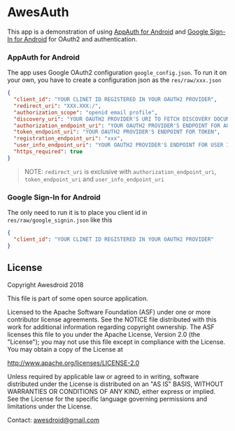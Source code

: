 AwesAuth
========

This app is a demonstration of using [AppAuth for Android](https://github.com/openid/AppAuth-Android) and
[Google Sign-In for Android](https://developers.google.com/identity/sign-in/android/start) for OAuth2
and authentication.

### AppAuth for Android
The app uses Google OAuth2 configuration `google_config.json`. To run it on your own, you have to
create a configuration json as the `res/raw/xxx.json`
```json
{
  "client_id": "YOUR CLINET ID REGISTERED IN YOUR OAUTH2 PROVIDER",
  "redirect_uri": "XXX.XXX:/",
  "authorization_scope": "openid email profile",
  "discovery_uri": "YOUR OAUTH2 PROVIDER'S URI TO FETCH DISCOVERY DOCUMENT ",
  "authorization_endpoint_uri": "YOUR OAUTH2 PROVIDER'S ENDPOINT FOR AUTHORIZATION",
  "token_endpoint_uri": "YOUR OAUTH2 PROVIDER'S ENDPOINT FOR TOKEN",
  "registration_endpoint_uri": "xxx",
  "user_info_endpoint_uri": "YOUR OAUTH2 PROVIDER'S ENDPOINT FOR USER INFO",
  "https_required": true
}
```

> NOTE: `redirect_uri` is exclusive with `authorization_endpoint_uri`, `token_endpoint_uri` and
`user_info_endpoint_uri`

### Google Sign-In for Android
The only need to run it is to place you client id in `res/raw/google_signin.json` like this
```json
{
  "client_id": "YOUR CLINET ID REGISTERED IN YOUR OAUTH2 PROVIDER"
}
```

## License
Copyright Awesdroid 2018

This file is part of some open source application.

Licensed to the Apache Software Foundation (ASF) under one or more contributor license agreements. See the NOTICE file distributed with this work for additional information regarding copyright ownership. The ASF licenses this file to you under the Apache License, Version 2.0 (the "License"); you may not use this file except in compliance with the License. You may obtain a copy of the License at

http://www.apache.org/licenses/LICENSE-2.0

Unless required by applicable law or agreed to in writing, software distributed under the License is distributed on an "AS IS" BASIS, WITHOUT WARRANTIES OR CONDITIONS OF ANY KIND, either express or implied. See the License for the specific language governing permissions and limitations under the License.

Contact: awesdroid@gmail.com